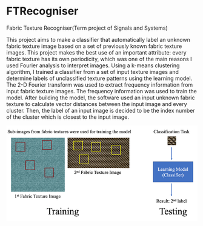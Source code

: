 # FTRecogniser
Fabric Texture Recogniser(Term project of Signals and Systems)

This project aims to make a classifier that automatically label an unknown fabric texture image based on a set of previously known fabric texture images. This project makes the best use of an important attribute: every fabric texture has its own periodicity, which was one of the main reasons I used Fourier analysis to interpret images. 
Using a k-means clustering algorithm, I trained a classifier from a set of input texture images and determine labels of unclassified texture patterns using the learning model. The 2-D Fourier transform was used to extract frequency information from input fabric texture images. The frequency information was used to train the model. After building the model, the software used an input unknown fabric texture to calculate vector distances between the input image and every cluster. Then, the label of an input image is decided to be the index number of the cluster which is closest to the input image.

![image](./image.png)
